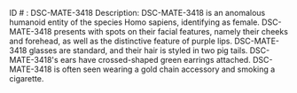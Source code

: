 ID # : DSC-MATE-3418
Description: DSC-MATE-3418 is an anomalous humanoid entity of the species Homo sapiens, identifying as female. DSC-MATE-3418 presents with spots on their facial features, namely their cheeks and forehead, as well as the distinctive feature of purple lips. DSC-MATE-3418 glasses are standard, and their hair is styled in two pig tails. DSC-MATE-3418's ears have crossed-shaped green earrings attached. DSC-MATE-3418 is often seen wearing a gold chain accessory and smoking a cigarette.
